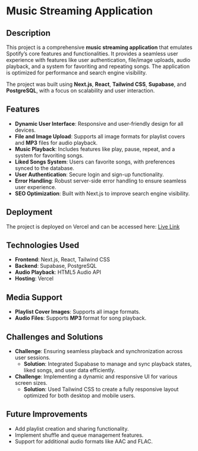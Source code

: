 # Music Streaming Application

## Description
This project is a comprehensive **music streaming application** that emulates Spotify’s core features and functionalities. It provides a seamless user experience with features like user authentication, file/image uploads, audio playback, and a system for favoriting and repeating songs. The application is optimized for performance and search engine visibility.

The project was built using **Next.js**, **React**, **Tailwind CSS**, **Supabase**, and **PostgreSQL**, with a focus on scalability and user interaction.

## Features
- **Dynamic User Interface**: Responsive and user-friendly design for all devices.
- **File and Image Upload**: Supports all image formats for playlist covers and **MP3** files for audio playback.
- **Music Playback**: Includes features like play, pause, repeat, and a system for favoriting songs.
- **Liked Songs System**: Users can favorite songs, with preferences synced to the database.
- **User Authentication**: Secure login and sign-up functionality.
- **Error Handling**: Robust server-side error handling to ensure seamless user experience.
- **SEO Optimization**: Built with Next.js to improve search engine visibility.

## Deployment
The project is deployed on Vercel and can be accessed here: [Live Link](https://spotify-clone-surya-sunkari.vercel.app/)

## Technologies Used
- **Frontend**: Next.js, React, Tailwind CSS
- **Backend**: Supabase, PostgreSQL
- **Audio Playback**: HTML5 Audio API
- **Hosting**: Vercel

## Media Support
- **Playlist Cover Images**: Supports all image formats.
- **Audio Files**: Supports **MP3** format for song playback.

## Challenges and Solutions
- **Challenge**: Ensuring seamless playback and synchronization across user sessions.
  - **Solution**: Integrated Supabase to manage and sync playback states, liked songs, and user data efficiently.
- **Challenge**: Implementing a dynamic and responsive UI for various screen sizes.
  - **Solution**: Used Tailwind CSS to create a fully responsive layout optimized for both desktop and mobile users.

## Future Improvements
- Add playlist creation and sharing functionality.
- Implement shuffle and queue management features.
- Support for additional audio formats like AAC and FLAC.
